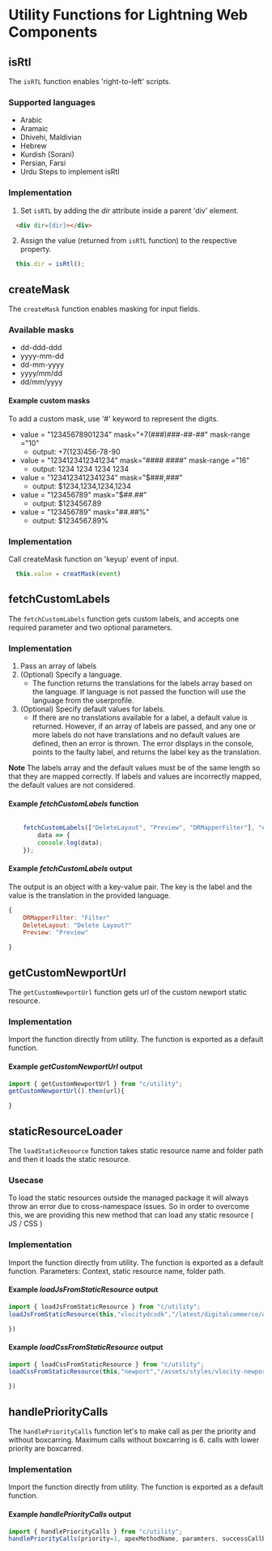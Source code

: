 # Utility Functions for Lightning Web Components

## isRtl

The `isRTL` function enables 'right-to-left' scripts.

### Supported languages

- Arabic
- Aramaic
- Dhivehi, Maldivian
- Hebrew
- Kurdish (Sorani)
- Persian, Farsi
- Urdu
Steps to implement isRtl

### Implementation

1. Set `isRTL` by adding the *dir* attribute inside a parent 'div' element.

```html
  <div dir={dir}></div>
```

2. Assign the value (returned from `isRTL` function) to the respective property.

```js
  this.dir = isRtl();
```

## createMask

The `createMask` function enables masking for input fields.

### Available masks

- dd-ddd-ddd
- yyyy-mm-dd
- dd-mm-yyyy
- yyyy/mm/dd
- dd/mm/yyyy

#### Example custom masks

To add a custom mask, use '#' keyword to represent the digits.

- value = "12345678901234" mask="+7(###)###-##-##" mask-range ="10"  
    - output: +7(123)456-78-90
- value = "1234123412341234" mask="#### ####" mask-range ="16"
    - output: 1234 1234 1234 1234
- value = "1234123412341234" mask="$###,###"
    - output:  $1234,1234,1234,1234
- value = "123456789" mask="$##.##"
    - output:  $1234567.89
- value = "123456789" mask="##.##%"
    - output:  $1234567.89%

### Implementation

Call createMask function on 'keyup' event of input.

```js
  this.value = creatMask(event)
```

## fetchCustomLabels

The `fetchCustomLabels` function gets custom labels, and accepts one required parameter and two optional parameters.

### Implementation

1. Pass an array of labels
2. (Optional) Specify a language.
    - The function returns the translations for the labels array based on the language. If language is not passed the function will use the language from the userprofile.
3. (Optional) Specify default values for labels.
    - If there are no translations available for a label, a default value is returned. However, if an  array of labels are passed, and any one or more labels do not have translations and no default values are defined, then an error is thrown. The error displays in the console, points to the faulty label, and returns the label key as the translation.

**Note**
The labels array and the  default values must be of the same length so that they are mapped correctly. If labels and values are incorrectly mapped, the default values are not considered.

#### Example *fetchCustomLabels* function

```js

    fetchCustomLabels(["DeleteLayout", "Preview", "DRMapperFilter"], "en-US", [/** Default  values array **/]).then(
        data => {
        console.log(data);
    });

```

#### Example *fetchCustomLabels* output

The output is an object with a key-value pair. The key is the label and the value is the translation in the provided language.

```js
{
    DRMapperFilter: "Filter"
    DeleteLayout: "Delete Layout?"
    Preview: "Preview"

}
```
## getCustomNewportUrl
The `getCustomNewportUrl` function gets url of the custom newport static resource. 

### Implementation
Import the function directly from utility. The function is exported as a default function.

#### Example *getCustomNewportUrl* output
```js
import { getCustomNewportUrl } from "c/utility";
getCustomNewportUrl().then(url){

}
```

## staticResourceLoader
The `loadStaticResource` function takes static resource name and folder path and then it loads the static resource.

### Usecase
To load the static resources outside the managed package it will always throw an error due to cross-namespace issues. So in order to overcome this, we are providing this new method that can load any static resource ( JS / CSS )

### Implementation
Import the function directly from utility. The function is exported as a default function.
Parameters: Context, static resource name, folder path.

#### Example *loadJsFromStaticResource* output
```js
import { loadJsFromStaticResource } from "c/utility";
loadJsFromStaticResource(this,"vlocitydcsdk","/latest/digitalcommerce/digitalcommerce.sdk.js").then(resource => {

})
```
#### Example *loadCssFromStaticResource* output
```js
import { loadCssFromStaticResource } from "c/utility";
loadCssFromStaticResource(this,"newport","/assets/styles/vlocity-newport-design-system.min.css").then(resource => {

})
```
## handlePriorityCalls
The `handlePriorityCalls` function let's to make call as per the priority and without boxcarring. Maximum calls without boxcarring is 6. calls with lower priority are boxcarred.   

### Implementation
Import the function directly from utility. The function is exported as a default function.

#### Example *handlePriorityCalls* output
```js
import { handlePriorityCalls } from "c/utility";
handlePriorityCalls(priority=1, apexMethodName, paramters, successCallback, errorHandler)
```

